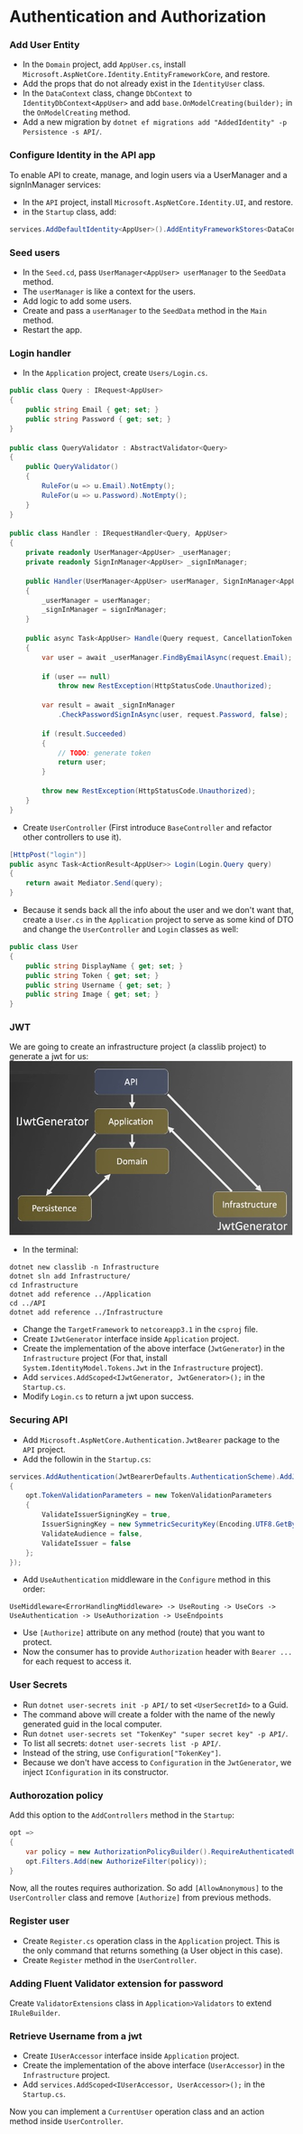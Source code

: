 # Authentication and Authorization

### Add User Entity

- In the `Domain` project, add `AppUser.cs`, install `Microsoft.AspNetCore.Identity.EntityFrameworkCore`, and restore.
- Add the props that do not already exist in the `IdentityUser` class.
- In the `DataContext` class, change `DbContext` to `IdentityDbContext<AppUser>` and add `base.OnModelCreating(builder);` in the `OnModelCreating` method.
- Add a new migration by `dotnet ef migrations add "AddedIdentity" -p Persistence -s API/`.

### Configure Identity in the API app

To enable API to create, manage, and login users via a UserManager and a signInManager services:

- In the `API` project, install `Microsoft.AspNetCore.Identity.UI`, and restore.
- in the `Startup` class, add:

```c#
services.AddDefaultIdentity<AppUser>().AddEntityFrameworkStores<DataContext>();
```

### Seed users

- In the `Seed.cd`, pass `UserManager<AppUser> userManager` to the `SeedData` method.
- The `userManager` is like a context for the users.
- Add logic to add some users.
- Create and pass a `userManager` to the `SeedData` method in the `Main` method.
- Restart the app.

### Login handler

- In the `Application` project, create `Users/Login.cs`.

```c#
public class Query : IRequest<AppUser>
{
    public string Email { get; set; }
    public string Password { get; set; }
}

public class QueryValidator : AbstractValidator<Query>
{
    public QueryValidator()
    {
        RuleFor(u => u.Email).NotEmpty();
        RuleFor(u => u.Password).NotEmpty();
    }
}

public class Handler : IRequestHandler<Query, AppUser>
{
    private readonly UserManager<AppUser> _userManager;
    private readonly SignInManager<AppUser> _signInManager;

    public Handler(UserManager<AppUser> userManager, SignInManager<AppUser> signInManager)
    {
        _userManager = userManager;
        _signInManager = signInManager;
    }

    public async Task<AppUser> Handle(Query request, CancellationToken cancellationToken)
    {
        var user = await _userManager.FindByEmailAsync(request.Email);

        if (user == null)
            throw new RestException(HttpStatusCode.Unauthorized);

        var result = await _signInManager
            .CheckPasswordSignInAsync(user, request.Password, false);

        if (result.Succeeded)
        {
            // TODO: generate token
            return user;
        }

        throw new RestException(HttpStatusCode.Unauthorized);
    }
}
```

- Create `UserController` (First introduce `BaseController` and refactor other controllers to use it).

```c#
[HttpPost("login")]
public async Task<ActionResult<AppUser>> Login(Login.Query query)
{
    return await Mediator.Send(query);
}
```

- Because it sends back all the info about the user and we don't want that, create a `User.cs` in the `Application` project to serve as some kind of DTO and change the `UserController` and `Login` classes as well:

```c#
public class User
{
    public string DisplayName { get; set; }
    public string Token { get; set; }
    public string Username { get; set; }
    public string Image { get; set; }
}
```

### JWT

We are going to create an infrastructure project (a classlib project) to generate a jwt for us:
![](/md/jwt.jpg)

- In the terminal:

```dos
dotnet new classlib -n Infrastructure
dotnet sln add Infrastructure/
cd Infrastructure
dotnet add reference ../Application
cd ../API
dotnet add reference ../Infrastructure
```

- Change the `TargetFramework` to `netcoreapp3.1` in the `csproj` file.
- Create `IJwtGenerator` interface inside `Application` project.
- Create the implementation of the above interface (`JwtGenerator`) in the `Infrastructure` project (For that, install `System.IdentityModel.Tokens.Jwt` in the `Infrastructure` project).
- Add `services.AddScoped<IJwtGenerator, JwtGenerator>();` in the `Startup.cs`.
- Modify `Login.cs` to return a jwt upon success.

### Securing API

- Add `Microsoft.AspNetCore.Authentication.JwtBearer` package to the `API` project.
- Add the followin in the `Startup.cs`:

```c#
services.AddAuthentication(JwtBearerDefaults.AuthenticationScheme).AddJwtBearer(opt =>
{
    opt.TokenValidationParameters = new TokenValidationParameters
    {
        ValidateIssuerSigningKey = true,
        IssuerSigningKey = new SymmetricSecurityKey(Encoding.UTF8.GetBytes("super secret key")),
        ValidateAudience = false,
        ValidateIssuer = false
    };
});
```

- Add `UseAuthentication` middleware in the `Configure` method in this order:

```
UseMiddleware<ErrorHandlingMiddleware> -> UseRouting -> UseCors -> UseAuthentication -> UseAuthorization -> UseEndpoints
```

- Use `[Authorize]` attribute on any method (route) that you want to protect.
- Now the consumer has to provide `Authorization` header with `Bearer ...` for each request to access it.

### User Secrets

- Run `dotnet user-secrets init -p API/` to set `<UserSecretId>` to a Guid.
- The command above will create a folder with the name of the newly generated guid in the local computer.
- Run `dotnet user-secrets set "TokenKey" "super secret key" -p API/`.
- To list all secrets: `dotnet user-secrets list -p API/`.
- Instead of the string, use `Configuration["TokenKey"]`.
- Because we don't have access to `Configuration` in the `JwtGenerator`, we inject `IConfiguration` in its constructor.

### Authorozation policy

Add this option to the `AddControllers` method in the `Startup`:

```c#
opt =>
{
    var policy = new AuthorizationPolicyBuilder().RequireAuthenticatedUser().Build();
    opt.Filters.Add(new AuthorizeFilter(policy));
}
```

Now, all the routes requires authorization. So add `[AllowAnonymous]` to the `UserController` class and remove `[Authorize]` from previous methods.

### Register user

- Create `Register.cs` operation class in the `Application` project. This is the only command that returns something (a User object in this case).
- Create `Register` method in the `UserController`.

### Adding Fluent Validator extension for password

Create `ValidatorExtensions` class in `Application>Validators` to extend `IRuleBuilder`.

### Retrieve Username from a jwt

- Create `IUserAccessor` interface inside `Application` project.
- Create the implementation of the above interface (`UserAccessor`) in the `Infrastructure` project.
- Add `services.AddScoped<IUserAccessor, UserAccessor>();` in the `Startup.cs`.

Now you can implement a `CurrentUser` operation class and an action method inside `UserController`.
